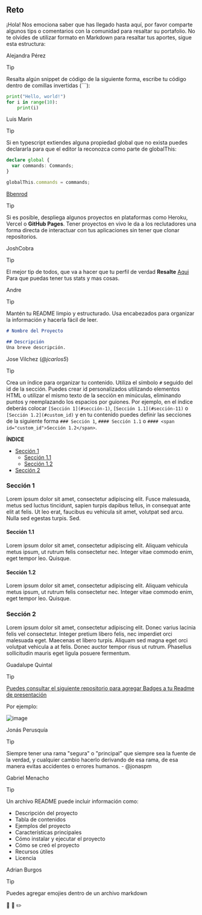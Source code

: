 ## Reto

¡Hola! Nos emociona saber que has llegado hasta aquí, por favor comparte algunos tips o comentarios con la comunidad para resaltar su portafolio. 
No te olvides de utilizar formato en Markdown para resaltar tus aportes, sigue esta estructura:

Alejandra Pérez

> [!TIP]
> Resalta algún snippet de código de la siguiente forma, escribe tu código dentro de comillas invertidas (```):

```py
print("Hello, world!")
for i in range(10):
    print(i)
```

<!-- Sección de tips -->

Luis Marin

> [!TIP]
> Si en typescript extiendes alguna propiedad global que no exista puedes declararla para que el editor la reconozca como parte de globalThis:

```typescript
declare global {
  var commands: Commands;
}

globalThis.commands = commands;
```

[Bbenrod](https://github.com/Bbenrod)

> [!TIP]
> Si es posible, despliega algunos proyectos en plataformas como Heroku, Vercel o **GitHub Pages**. Tener proyectos en vivo le da a los reclutadores una forma directa de interactuar con tus aplicaciones sin tener que clonar repositorios.

JoshCobra

> [!TIP]
> El mejor tip de todos, que va a hacer que tu perfil de verdad **Resalte** [Aqui](https://gprm.itsvg.in/) Para que puedas tener tus stats y mas cosas.

Andre

> [!TIP] 
> Mantén tu README limpio y estructurado. Usa encabezados para organizar la información y hacerla fácil de leer.

```md
# Nombre del Proyecto

## Descripción
Una breve descripción.
```

Jose Vilchez (_@jcarlos5_)

> [!TIP]
> Crea un índice para organizar tu contenido. Utiliza el símbolo `#` seguido del id de la sección. Puedes crear id personalizados utilizando elementos HTML o utilizar el mismo texto de la sección en minúculas, eliminando puntos y reemplazando los espacios por guiones. Por ejemplo, en el índice deberás colocar `[Sección 1](#sección-1)`, `[Sección 1.1](#sección-11)` o `[Sección 1.2](#custom_id)` y en tu contenido puedes definir las secciones de la siguiente forma `### Sección 1`, `#### Sección 1.1` o `#### <span id="custom_id">Sección 1.2</span>`.

**ÍNDICE**
- [Sección 1](#sección-1)
    - [Sección 1.1](#sección-11)
    - [Sección 1.2](#custom_id)
- [Sección 2](#sección-2)

### Sección 1
Lorem ipsum dolor sit amet, consectetur adipiscing elit. Fusce malesuada, metus sed luctus tincidunt, sapien turpis dapibus tellus, in consequat ante elit at felis. Ut leo erat, faucibus eu vehicula sit amet, volutpat sed arcu. Nulla sed egestas turpis. Sed.
#### Sección 1.1
Lorem ipsum dolor sit amet, consectetur adipiscing elit. Aliquam vehicula metus ipsum, ut rutrum felis consectetur nec. Integer vitae commodo enim, eget tempor leo. Quisque.
#### <span id="custom_id">Sección 1.2</span>
Lorem ipsum dolor sit amet, consectetur adipiscing elit. Aliquam vehicula metus ipsum, ut rutrum felis consectetur nec. Integer vitae commodo enim, eget tempor leo. Quisque.

### Sección 2
Lorem ipsum dolor sit amet, consectetur adipiscing elit. Donec varius lacinia felis vel consectetur. Integer pretium libero felis, nec imperdiet orci malesuada eget. Maecenas et libero turpis. Aliquam sed magna eget orci volutpat vehicula a at felis. Donec auctor tempor risus ut rutrum. Phasellus sollicitudin mauris eget ligula posuere fermentum.

Guadalupe Quintal

> [!TIP]
> [Puedes consultar el siguiente repositorio para agregar Badges a tu Readme de presentación](https://github.com/alexandresanlim/Badges4-README.md-Profile)
>
> Por ejemplo:
> 
> ![image](https://img.shields.io/badge/Microsoft%20SQL%20Server-CC2927?style=for-the-badge&logo=microsoft%20sql%20server&logoColor=white)

Jonás Perusquía

> [!TIP]
> Siempre tener una rama "segura" o "principal" que siempre sea la fuente de la verdad, y cualquier cambio hacerlo derivando de esa rama, de esa manera evitas accidentes o errores humanos. - @jonaspm

Gabriel Menacho

> [!TIP]
> Un archivo README puede incluir información como: 

- Descripción del proyecto 
- Tabla de contenidos 
- Ejemplos del proyecto 
- Características principales 
- Cómo instalar y ejecutar el proyecto 
- Cómo se creó el proyecto 
- Recursos útiles 
- Licencia

Adrian Burgos

> [!TIP]
> Puedes agregar emojies dentro de un archivo markdown

🌱 🎉 ✏️

<!-- Sección de tips - FIN -->
